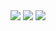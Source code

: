 <img src="https://github-readme-stats.vercel.app/api?username=Anwesh-Mahapatra&show_icons=true&theme=chartreuse-dark">
<img src="https://github-readme-stats.vercel.app/api/top-langs/?username=Anwesh-Mahapatra&theme=chartreuse-dark">
<img src="https://leetcode.card.workers.dev/Anweshm97?theme=dark&font=source_code_pro&extension=activity">
